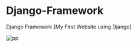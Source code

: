 # Django-Framework
Django Framework [My First Website using Django]


![pp](https://user-images.githubusercontent.com/71000042/217068674-190a4e9f-2d85-4617-82a2-512069827246.jpg)
